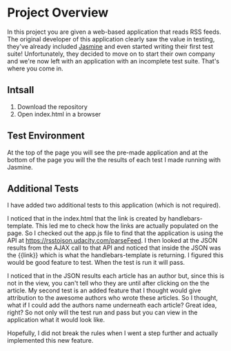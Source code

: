 # Project Overview

In this project you are given a web-based application that reads RSS feeds. The original developer of this application clearly saw the value in testing, they've already included [Jasmine](http://jasmine.github.io/) and even started writing their first test suite! Unfortunately, they decided to move on to start their own company and we're now left with an application with an incomplete test suite. That's where you come in.

## Intsall

1. Download the repository
2. Open index.html in a browser

## Test Environment

At the top of the page you will see the pre-made application and at the bottom of the page you will the the results of each test I made running with Jasmine.

## Additional Tests

I have added two additional tests to this application (which is not required).

I noticed that in the index.html that the link is created by handlebars-template. This led me to check how the links are actually populated on the page. So I checked out the app.js file to find that the application is using the API at https://rsstojson.udacity.com/parseFeed. I then looked at the JSON results from the AJAX call to that API and noticed that inside the JSON was the {{link}} which is what the handlebars-template is returning. I figured this would be good feature to test. When the test is run it will pass.

I noticed that in the JSON results each article has an author but, since this is not in the view, you can't tell who they are until after clicking on the the article. My second test is an added feature that I thought would give attribution to the awesome authors who wrote these articles. So I thought, what if I could add the authors name underneath each article? Great idea, right? So not only will the test run and pass but you can view in the application what it would look like.

Hopefully, I did not break the rules when I went a step further and actually implemented this new feature.
